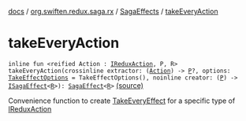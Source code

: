 [docs](../../index.md) / [org.swiften.redux.saga.rx](../index.md) / [SagaEffects](index.md) / [takeEveryAction](./take-every-action.md)

# takeEveryAction

`inline fun <reified Action : `[`IReduxAction`](../../org.swiften.redux.core/-i-redux-action.md)`, P, R> takeEveryAction(crossinline extractor: (`[`Action`](take-every-action.md#Action)`) -> `[`P`](take-every-action.md#P)`?, options: `[`TakeEffectOptions`](../-take-effect-options/index.md)` = TakeEffectOptions(), noinline creator: (`[`P`](take-every-action.md#P)`) -> `[`ISagaEffect`](../../org.swiften.redux.saga.common/-i-saga-effect.md)`<`[`R`](take-every-action.md#R)`>): `[`SagaEffect`](../../org.swiften.redux.saga.common/-saga-effect/index.md)`<`[`R`](take-every-action.md#R)`>` [(source)](https://github.com/protoman92/KotlinRedux/tree/master/common/common-rx-saga/src/main/kotlin/org/swiften/redux/saga/rx/SagaEffects.kt#L65)

Convenience function to create [TakeEveryEffect](../-take-every-effect/index.md) for a specific type of [IReduxAction](../../org.swiften.redux.core/-i-redux-action.md)

